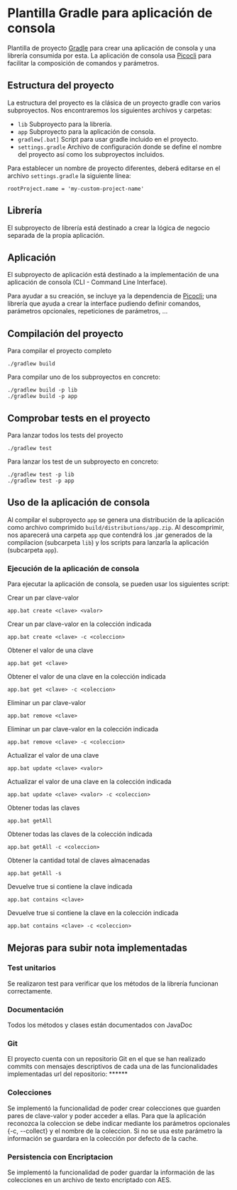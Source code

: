 # Plantilla Gradle para aplicación de consola

Plantilla de proyecto [Gradle][gradle] para crear una aplicación de consola
y una librería consumida por esta. La aplicación de consola usa [Picocli][picocli] 
para facilitar la composición de comandos y parámetros.

## Estructura del proyecto

La estructura del proyecto es la clásica de un proyecto
gradle con varios subproyectos. Nos encontraremos los 
siguientes archivos y carpetas:

- `lib` Subproyecto para la librería.
- `app` Subproyecto para la aplicación de consola.
- `gradlew[.bat]` Script para usar gradle incluido en el proyecto.
- `settings.gradle` Archivo de configuración donde se define el nombre del proyecto
  así como los subproyectos incluidos.

Para establecer un nombre de proyecto diferentes, deberá
editarse en el archivo `settings.gradle` la siguiente línea:

```
rootProject.name = 'my-custom-project-name'
```

## Librería
El subproyecto de librería está destinado a crear la lógica
de negocio separada de la propia aplicación. 

## Aplicación
El subproyecto de aplicación está destinado a la implementación de
una aplicación de consola (CLI - Command Line Interface).

Para ayudar a su creación, se incluye ya la dependencia de [Picocli][picocli]; una
librería que ayuda a crear la interface pudiendo definir comandos, parámetros
opcionales, repeticiones de parámetros, ...

## Compilación del proyecto
Para compilar el proyecto completo
```
./gradlew build
```

Para compilar uno de los subproyectos en concreto:
```
./gradlew build -p lib
./gradlew build -p app
```
## Comprobar tests en el proyecto
Para lanzar todos los tests del proyecto
```
./gradlew test
```

Para lanzar los test de un subproyecto en concreto:
```
./gradlew test -p lib
./gradlew test -p app
```
## Uso de la aplicación de consola

Al compilar el subproyecto `app` se genera una distribución de la
aplicación como archivo comprimido `build/distributions/app.zip`. 
Al descomprimir, nos aparecerá una carpeta `app` que contendrá los .jar
generados de la compilacion (subcarpeta `lib`) y los scripts para 
lanzarla la aplicación (subcarpeta `app`).

### Ejecución de la aplicación de consola

Para ejecutar la aplicación de consola, se pueden usar los siguientes script:

Crear un par clave-valor
```
app.bat create <clave> <valor>
```
Crear un par clave-valor en la colección indicada
```
app.bat create <clave> -c <coleccion>
```
Obtener el valor de una clave
```
app.bat get <clave>
```
Obtener el valor de una clave en la colección indicada
```
app.bat get <clave> -c <coleccion>
```
Eliminar un par clave-valor
```
app.bat remove <clave>
```
Eliminar un par clave-valor en la colección indicada
```
app.bat remove <clave> -c <coleccion>
```
Actualizar el valor de una clave
```
app.bat update <clave> <valor>
```
Actualizar el valor de una clave en la colección indicada
```
app.bat update <clave> <valor> -c <coleccion>
```
Obtener todas las claves
```
app.bat getAll
```
Obtener todas las claves de la colección indicada
```
app.bat getAll -c <coleccion>
```
Obtener la cantidad total de claves almacenadas
```
app.bat getAll -s
```
Devuelve true si contiene la clave indicada
```
app.bat contains <clave>
```
Devuelve true si contiene la clave en la colección indicada
```
app.bat contains <clave> -c <coleccion>
```

## Mejoras para subir nota implementadas

### Test unitarios
Se realizaron test para verificar que los métodos de la librería funcionan correctamente.

### Documentación
Todos los métodos y clases están documentados con JavaDoc

### Git
El proyecto cuenta con un repositorio Git en el que se han realizado commits con mensajes descriptivos de cada una de las funcionalidades implementadas
url del repositorio: ******

### Colecciones
Se implementó la funcionalidad de poder crear colecciones que guarden pares de clave-valor y poder acceder a ellas.
Para que la aplicación reconozca la coleccion se debe indicar mediante los parámetros opcionales {-c, --collect} y el nombre de la coleccion.
Si no se usa este parámetro la información se guardara en la colección por defecto de la cache.

### Persistencia con Encriptacion
Se implementó la funcionalidad de poder guardar la información de las colecciones en un archivo de texto encriptado con AES.



[gradle]: https://gradle.org
[picocli]: https://picocli.info